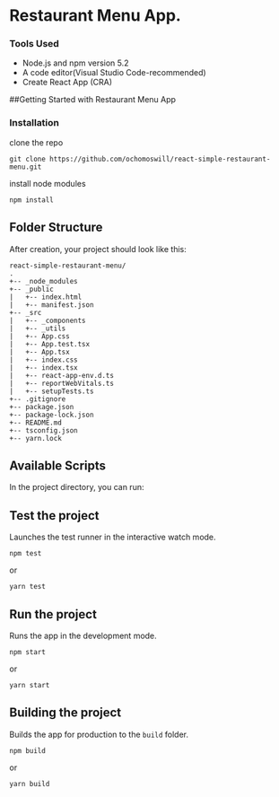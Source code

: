 # Restaurant Menu App.

### Tools Used

* Node.js and npm version 5.2
* A code editor(Visual Studio Code-recommended)
* Create React App (CRA)

##Getting Started with Restaurant Menu App

### Installation

clone the repo

```
git clone https://github.com/ochomoswill/react-simple-restaurant-menu.git
```

install node modules
```
npm install
```

## Folder Structure

After creation, your project should look like this:

```
react-simple-restaurant-menu/    
.
+-- _node_modules
+-- _public
|   +-- index.html
|   +-- manifest.json
+-- _src
|   +-- _components
|   +-- _utils
|   +-- App.css
|   +-- App.test.tsx
|   +-- App.tsx
|   +-- index.css
|   +-- index.tsx
|   +-- react-app-env.d.ts
|   +-- reportWebVitals.ts
|   +-- setupTests.ts
+-- .gitignore
+-- package.json
+-- package-lock.json
+-- README.md
+-- tsconfig.json
+-- yarn.lock
``` 
## Available Scripts

In the project directory, you can run:

## Test the project

Launches the test runner in the interactive watch mode.

```
npm test
```
or

```
yarn test
```

## Run the project

Runs the app in the development mode.

```
npm start
```
or

```
yarn start
```

## Building the project

Builds the app for production to the `build` folder.

```
npm build
```
or

```
yarn build
```

 



